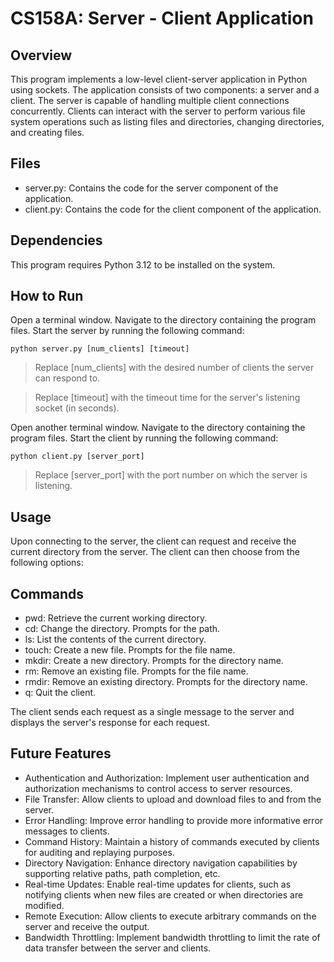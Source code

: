 # CS158A: Server - Client Application

## Overview

This program implements a low-level client-server application in Python using sockets. The application consists of two components: a server and a client.
The server is capable of handling multiple client connections concurrently.
Clients can interact with the server to perform various file system operations such as listing files and directories, changing directories, and creating files.

## Files

- server.py: Contains the code for the server component of the application.
- client.py: Contains the code for the client component of the application.

## Dependencies

This program requires Python 3.12 to be installed on the system.

## How to Run

Open a terminal window.
Navigate to the directory containing the program files.
Start the server by running the following command:

    python server.py [num_clients] [timeout]

> Replace [num_clients] with the desired number of clients the server can respond to.

> Replace [timeout] with the timeout time for the server's listening socket (in seconds).

Open another terminal window.
Navigate to the directory containing the program files.
Start the client by running the following command:

    python client.py [server_port]

> Replace [server_port] with the port number on which the server is listening.

## Usage

Upon connecting to the server, the client can request and receive the current directory from the server.
The client can then choose from the following options:

## Commands

- pwd: Retrieve the current working directory.
- cd: Change the directory. Prompts for the path.
- ls: List the contents of the current directory.
- touch: Create a new file. Prompts for the file name.
- mkdir: Create a new directory. Prompts for the directory name.
- rm: Remove an existing file. Prompts for the file name.
- rmdir: Remove an existing directory. Prompts for the directory name.
- q: Quit the client.

The client sends each request as a single message to the server and displays the server's response for each request.

## Future Features

- Authentication and Authorization: Implement user authentication and authorization mechanisms to control access to server resources.
- File Transfer: Allow clients to upload and download files to and from the server.
- Error Handling: Improve error handling to provide more informative error messages to clients.
- Command History: Maintain a history of commands executed by clients for auditing and replaying purposes.
- Directory Navigation: Enhance directory navigation capabilities by supporting relative paths, path completion, etc.
- Real-time Updates: Enable real-time updates for clients, such as notifying clients when new files are created or when directories are modified.
- Remote Execution: Allow clients to execute arbitrary commands on the server and receive the output.
- Bandwidth Throttling: Implement bandwidth throttling to limit the rate of data transfer between the server and clients.
